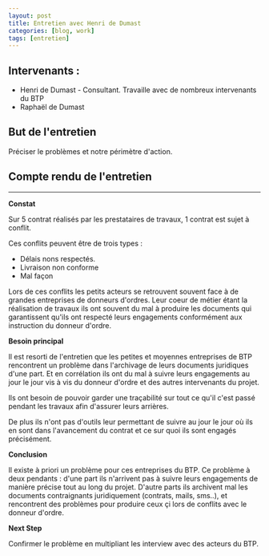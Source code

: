 ```yaml
---
layout: post
title: Entretien avec Henri de Dumast
categories: [blog, work]
tags: [entretien]
---
```



## Intervenants : 
- Henri de Dumast - Consultant. Travaille avec de nombreux intervenants du BTP
- Raphaël de Dumast

## But de l'entretien 

Préciser le problèmes et notre périmètre d'action. 

<!-- readmore -->

## Compte rendu de l'entretien
---
**Constat**

Sur 5 contrat réalisés par les prestataires de travaux, 1 contrat est sujet à conflit. 

Ces conflits peuvent être de trois types : 
- Délais nons respectés. 
- Livraison non conforme
- Mal façon

Lors de ces conflits les petits acteurs se retrouvent souvent face à de grandes entreprises de donneurs d'ordres. Leur coeur de métier étant la réalisation de travaux ils ont souvent du mal à produire les documents qui garantissent qu'ils ont respecté leurs engagements conformément aux instruction du donneur d'ordre. 


**Besoin principal** 

Il est resorti de l'entretien que les petites et moyennes entreprises de BTP rencontrent un problème dans l'archivage de leurs documents juridiques d'une part. Et en corrélation ils ont du mal à suivre leurs engagements au jour le jour vis à vis du donneur d'ordre et des autres intervenants du projet. 

Ils ont besoin de pouvoir garder une traçabilité sur tout ce qu'il c'est passé pendant les travaux afin d'assurer leurs arrières. 

De plus ils n'ont pas d'outils leur permettant de suivre au jour le jour où ils en sont dans l'avancement du contrat et ce sur quoi ils sont engagés précisément.

**Conclusion**  

Il existe à priori un problème pour ces entreprises du BTP. Ce problème à deux pendants : d'une part ils n'arrivent pas à suivre leurs engagements de manière précise tout au long du projet. D'autre parts ils archivent mal les documents contraignants juridiquement (contrats, mails, sms..), et rencontrent des problèmes pour produire ceux çi lors de conflits avec le donneur d'ordre. 

**Next Step** 

Confirmer le problème en multipliant les interview avec des acteurs du BTP. 
